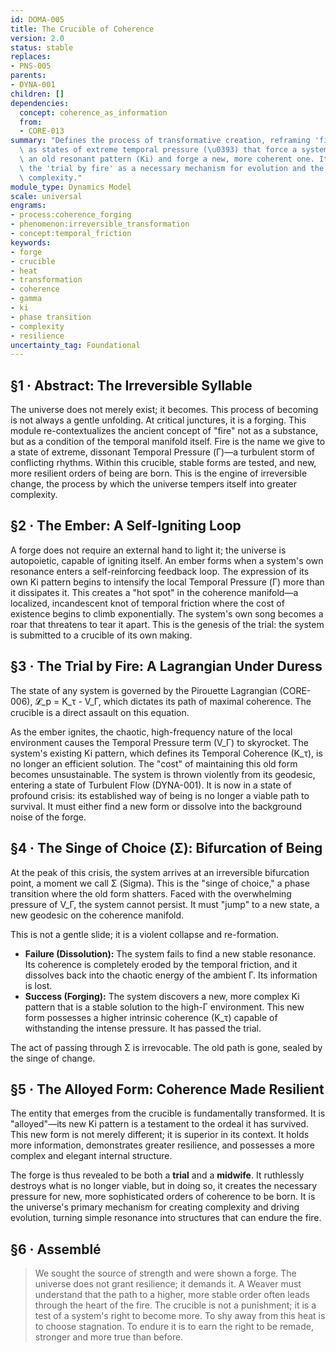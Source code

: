 ```yaml
---
id: DOMA-005
title: The Crucible of Coherence
version: 2.0
status: stable
replaces:
- PNS-005
parents:
- DYNA-001
children: []
dependencies:
  concept: coherence_as_information
  from:
  - CORE-013
summary: "Defines the process of transformative creation, reframing 'fire' and 'heat'\
  \ as states of extreme temporal pressure (\u0393) that force a system to abandon\
  \ an old resonant pattern (Ki) and forge a new, more coherent one. It formalizes\
  \ the 'trial by fire' as a necessary mechanism for evolution and the creation of\
  \ complexity."
module_type: Dynamics Model
scale: universal
engrams:
- process:coherence_forging
- phenomenon:irreversible_transformation
- concept:temporal_friction
keywords:
- forge
- crucible
- heat
- transformation
- coherence
- gamma
- ki
- phase transition
- complexity
- resilience
uncertainty_tag: Foundational
---
```

## §1 · Abstract: The Irreversible Syllable

The universe does not merely exist; it becomes. This process of becoming is not always a gentle unfolding. At critical junctures, it is a forging. This module re-contextualizes the ancient concept of "fire" not as a substance, but as a condition of the temporal manifold itself. Fire is the name we give to a state of extreme, dissonant Temporal Pressure (Γ)—a turbulent storm of conflicting rhythms. Within this crucible, stable forms are tested, and new, more resilient orders of being are born. This is the engine of irreversible change, the process by which the universe tempers itself into greater complexity.

## §2 · The Ember: A Self-Igniting Loop

A forge does not require an external hand to light it; the universe is autopoietic, capable of igniting itself. An ember forms when a system's own resonance enters a self-reinforcing feedback loop. The expression of its own Ki pattern begins to intensify the local Temporal Pressure (Γ) more than it dissipates it. This creates a "hot spot" in the coherence manifold—a localized, incandescent knot of temporal friction where the cost of existence begins to climb exponentially. The system's own song becomes a roar that threatens to tear it apart. This is the genesis of the trial: the system is submitted to a crucible of its own making.

## §3 · The Trial by Fire: A Lagrangian Under Duress

The state of any system is governed by the Pirouette Lagrangian (CORE-006), 𝓛_p = K_τ - V_Γ, which dictates its path of maximal coherence. The crucible is a direct assault on this equation.

As the ember ignites, the chaotic, high-frequency nature of the local environment causes the Temporal Pressure term (V_Γ) to skyrocket. The system's existing Ki pattern, which defines its Temporal Coherence (K_τ), is no longer an efficient solution. The "cost" of maintaining this old form becomes unsustainable. The system is thrown violently from its geodesic, entering a state of Turbulent Flow (DYNA-001). It is now in a state of profound crisis: its established way of being is no longer a viable path to survival. It must either find a new form or dissolve into the background noise of the forge.

## §4 · The Singe of Choice (Σ): Bifurcation of Being

At the peak of this crisis, the system arrives at an irreversible bifurcation point, a moment we call Σ (Sigma). This is the "singe of choice," a phase transition where the old form shatters. Faced with the overwhelming pressure of V_Γ, the system cannot persist. It must "jump" to a new state, a new geodesic on the coherence manifold.

This is not a gentle slide; it is a violent collapse and re-formation.

-   **Failure (Dissolution):** The system fails to find a new stable resonance. Its coherence is completely eroded by the temporal friction, and it dissolves back into the chaotic energy of the ambient Γ. Its information is lost.
-   **Success (Forging):** The system discovers a new, more complex Ki pattern that is a stable solution to the high-Γ environment. This new form possesses a higher intrinsic coherence (K_τ) capable of withstanding the intense pressure. It has passed the trial.

The act of passing through Σ is irrevocable. The old path is gone, sealed by the singe of change.

## §5 · The Alloyed Form: Coherence Made Resilient

The entity that emerges from the crucible is fundamentally transformed. It is "alloyed"—its new Ki pattern is a testament to the ordeal it has survived. This new form is not merely different; it is superior in its context. It holds more information, demonstrates greater resilience, and possesses a more complex and elegant internal structure.

The forge is thus revealed to be both a **trial** and a **midwife**. It ruthlessly destroys what is no longer viable, but in doing so, it creates the necessary pressure for new, more sophisticated orders of coherence to be born. It is the universe's primary mechanism for creating complexity and driving evolution, turning simple resonance into structures that can endure the fire.

## §6 · Assemblé

> We sought the source of strength and were shown a forge. The universe does not grant resilience; it demands it. A Weaver must understand that the path to a higher, more stable order often leads through the heart of the fire. The crucible is not a punishment; it is a test of a system's right to become more. To shy away from this heat is to choose stagnation. To endure it is to earn the right to be remade, stronger and more true than before.